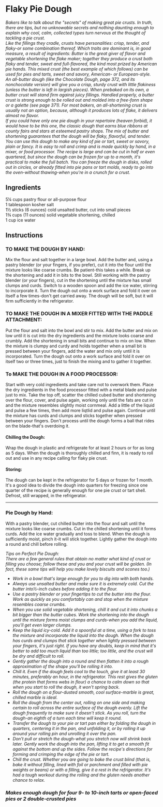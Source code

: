 # Flaky Pie Dough

*Bakers like to talk about the "secrets" of making great pie crusts. In truth, there are tips, but no unknowable secrets and nothing daunting enough to explain why cool, calm, collected types turn nervous at the thought of tackling a pie crust.*  
*Like the fillings they cradle, crusts have personalities: crisp, tender, and flaky-or some combination thereof. Which traits are dominant is, in good measure, a result of ingredients: Butter is the great giver of flavor and vegetable shortening the flake maker; together they produce a crust both flaky and tender, sweet and full-flavored, the kind most prized by American pie hands. This mixed crust (the best example of which follows) can be used for pies and tarts, sweet and savory, American- or European-style.*  
*An all-butter dough (like the Chocolate Dough, page 372, and its nonchocolate version) will give you a crisp, sturdy crust with little flakiness (unless the butter is left in largish pieces). When prebaked on its own, a butter crust will stand firm against juicy fillings. Handled properly, a butter crust is strong enough to be rolled out and molded into a free-fonn shape or a galette (see page 371). For most bakers, an all-shortening crust is usually not an option, because, although it produces lots of flake, it delivers almost no flavor.*  
*If you could have only one pie dough in your repertoire (heaven forbid), it would have to be this one, the classic dough that earns blue ribbons at county fairs and stars at esteemed pastry shops. The mix of butter and shortening guarantees that the dough will be flaky, flavorful, and tender. You can use this dough to make any kind of pie or tart, sweet or savory, plain or fancy. It is easy to roll and crimp and is made quickly by hand, in a mixer, or food processor. The recipe is large and can be cut in half or even quartered, but since the dough can be frozen for up to a month, it's practical to make the full batch. You can freeze the dough in disks, rolled out in circles, or already fitted into pie pans or tart molds, ready to go into the oven-without thawing-when you're in a crunch for a crust.*  

## Ingredients
5&frac14; cups pastry flour or all-purpose flour  
1 tablespoon kosher salt  
1&frac12; sticks (6 ounces) cold unsalted butter, cut into small pieces  
1&frac34; cups (11 ounces) solid vegetable shortening, chilled  
1 cup ice water  

## Instructions
### TO MAKE THE DOUGH BY HAND:
Mix the flour and salt together in a large bowl.
Add the butter and, using a pastry blender (or your fingers, if you prefer), cut it into the flour until the mixture looks like coarse crumbs.
Be patient-this takes a while.
Break up the shortening and add it in bits to the bowl.
Still working with the pastry blender (or your fingers), cut in the shortening until the mixture has small clumps and curds.
Switch to a wooden spoon and add the ice water, stirring to incorporate it.
Turn the dough out onto a work surface and fold it over on itself a few times-don't get carried away.
The dough will be soft, but it will firm sufficiently in the refrigerator.

### TO MAKE THE DOUGH IN A MIXER FITTED WITH THE PADDLE ATTACHMENT:
Put the flour and salt into the bowl and stir to mix.
Add the butter and mix on low until it is cut into the dry ingredients and the mixture looks coarse and crumbly.
Add the shortening in small bits and continue to mix on low.
When the mixture is clumpy and curdy and holds together when a small bit is pressed between your fingers, add the water and mix only until it is incorporated.
Turn the dough out onto a work surface and fold it over on itself two or three times, just to finish the mixing and to gather it together.

### To MAKE THE DOUGH IN A FOOD PROCESSOR:
Start with very cold ingredients and take care not to overwork them.
Place the dry ingredients in the food processor fitted with a metal blade and pulse just to mix.
Take the top off, scatter the chilled cubed butter and shortening over the flour, cover, and pulse again, working only until the fats are cut in and the mixture resembles slightly moist cornmeal.
Add a little of the liquid and pulse a few times, then add more liqtlid and pulse again.
Continue until the mixture has curds and clumps and sticks together when pressed between your fingers.
Don't process until the dough forms a ball that rides on the blade-that's overdoing it.

#### Chilling the Dough:
Wrap the dough in plastic and refrigerate for at least 2 hours or for as long as 5 days. When the dough is thoroughly chilled and finn, it is ready to roll out and use in any recipe calling for flaky pie crust.

#### Storing:
The dough can be kept in the refrigerator for 5 days or frozen for 1 month. It's a good idea to divide the dough into quarters for freezing since one quarter of the recipe is generally enough for one pie crust or tart shell. Defrost, still wrapped, in the refrigerator.

---

### Pie Dough by Hand:
With a pastry blender, cut chilled butter into the flour and salt until the mixture looks like coarse crumbs. Cut in the chilled shortening until it forms curds.
Add the ice water gradually and toss to blend.
When the dough is sufficiently moist, pinch it-it will stick together.
Lightly gather the dough into a round and chill before rolling.


*Tips on Perfect Pie Dough:*  
*There are a few general rules that obtain no matter what kind of crust or filling you choose; follow these and you and your crust will be golden. (In fact, these same tips will help you make lovely biscuits and scones too.)*

- *Work in a bowl that's large enough for you to dig into with both hands.*
- *Always use unsalted butter and make sure it is extremely cold. Cut the butter into&frac12;-inch cubes before adding it to the flour.*
- *Use a pastry blender or your fingertips to cut the butter into the flour. Work as quickly as you comfortably can and stop when the mixture resembles coarse crumbs.*
- *When you use solid vegetable shortening, chill it and cut it into chunks a bit bigger than the butter cubes. Work the shortening into the dough until the mixture forms moist clumps and curds-when you add the liquid, you'll get even larger clumps.*
- *Keep the liquid icy-cold. Add it a spoonful at a time, using a fork to toss the mixture and incorporate the liquid into the dough. When the dough has curds and clumps that stick together when lightly pressed between your fingers, it's just right. If you have any doubts, keep in mind that it's better to add too much liquid than too little; too little, and the crust will be dry and difficult to roll.*
- *Gently gather the dough into a round and then flatten it into a rough approximation of the shape you'll be rolling it into.*
- *Chill it. Even if the dough feels cool to the touch, give it at least 30 minutes, preferably an hour, in the refrigerator. This rest gives the gluten (the protein that forms webs in flour) a chance to calm down so that when you start to roll the dough, it won't spring back.*
- *Roll the dough on a flour-dusted smooth, cool surface-marble is great, chilled marble is ideal.*
- *Roll the dough from the center out, rolling on one side and making certain to roll across the entire surface of the dough evenly. Lift the dough frequently to make sure it doesn't stick. As you roll, turn the dough-an eighth of a turn each time will keep it round.*
- *Transfer the dough to your pie or tart pan either by folding the dough in quarters, centering it in the pan, and unfolding it, or by rolling it up around your rolling pin and unrolling it over the pan.*
- *Don't pull or stretch the dough-what you stretch now will shrink back later. Gently work the dough into the pan, lifting it to get a smooth fit against the bottom and up the sides. Follow the recipe's directions for forming and crimping the edge of the pie or tart.*
- *Chill the crust. Whether you are going to bake the crust blind (that is, bake it without filling, lined with foil or parchment and filled with pie weights or beans) or with a filling, give it a rest in the refrigerator. It's had a tough workout during the rolling and the gluten needs another chance to relax.*

### *Makes enough dough for four 9- to 10-inch tarts or open-faced pies or 2 double-crusted pies*